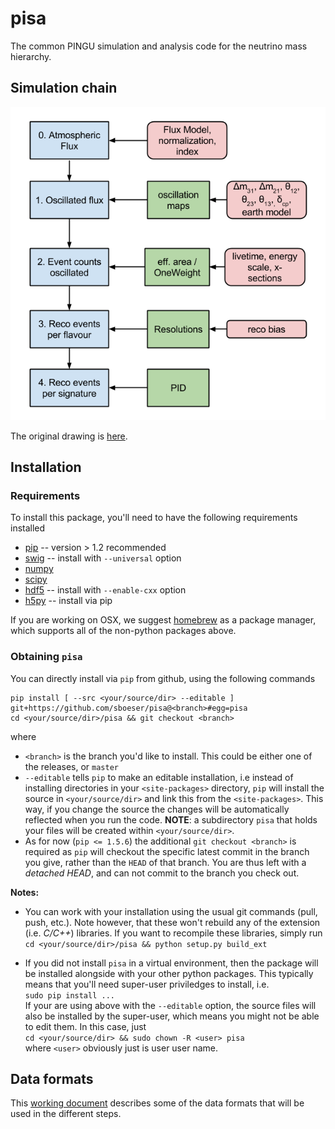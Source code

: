 pisa
====

The common PINGU simulation and analysis code for the neutrino mass hierarchy.

## Simulation chain

![Simulation chain](doc/PINGUSimulationChain.png "Simulation chain")

The original drawing is [here](https://docs.google.com/drawings/edit?id=1RxQj8rPndwFygxw3BUf4bx5B35GAMk0Gsos_BiJIN34).

## Installation
### Requirements

To install this package, you'll need to have the following requirements
installed

* [pip](https://pip.pypa.io/) -- version > 1.2 recommended
* [swig](http://www.swig.org/) -- install with `--universal` option
* [numpy](http://www.numpy.org/)
* [scipy](http://www.scipy.org/)
* [hdf5](http://www.hdfgroup.org/HDF5/) -- install with `--enable-cxx` option
* [h5py](http://www.h5py.org/) -- install via pip

If you are working on OSX, we suggest [homebrew](brew.sh/) as a package manager, which supports all of the non-python packages above. 

### Obtaining `pisa`
You can directly install via `pip` from github, using the following commands
```
pip install [ --src <your/source/dir> --editable ] git+https://github.com/sboeser/pisa@<branch>#egg=pisa 
cd <your/source/dir>/pisa && git checkout <branch>
```

where

* `<branch>` is the branch you'd like to install. This could be either one of
  the releases, or `master`
* `--editable` tells `pip` to make an editable installation, i.e instead of
  installing directories in your `<site-packages>` directory, `pip` will install
  the source in `<your/source/dir>` and link this from the `<site-packages>`.
  This way, if you change the source the changes will be automatically reflected
  when you run the code. __NOTE__: a subdirectory `pisa` that holds your files will be created within `<your/source/dir>`.
* As for now (`pip <= 1.5.6`) the additional `git checkout <branch>` is required as `pip`
  will checkout the specific latest commit in the branch you give, rather than
  the `HEAD` of that branch. You are thus left with a _detached HEAD_, and can
  not commit to the branch you check out.
  
__Notes:__

* You can work with your installation using the usual git commands (pull,
push, etc.). Note however, that these won't rebuild any of the extension (i.e.
_C/C++_) libraries. If you want to recompile these libraries, simply run
<br>```cd <your/source/dir>/pisa && python setup.py build_ext```

* If you did not install `pisa` in a virtual environment, then the package will
  be installed alongside with your other python packages. This typically means
  that you'll need super-user priviledges to install, i.e.<br>
  ```sudo pip install ...```<br>
  If your are using above with the `--editable` option, the source files will
  also be installed by the super-user, which means you might not be able to edit
  them. In this case, just<br>
  ```cd <your/source/dir> && sudo chown -R <user> pisa```<br>
  where `<user>` obviously just is user user name.

## Data formats

This [working document](https://docs.google.com/document/d/1qPVrtECZUDHVVJz_CncCemqmeHk5nOgPlceIU7-jNGc/edit#) describes some of the data formats that will be used in the different steps.
